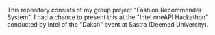 This repository consists of my group project "Fashion Recommender System".
I had a chance to present this at the "Intel oneAPI Hackathon" conducted by Intel of the "Daksh" event at Sastra (Deemed University).
